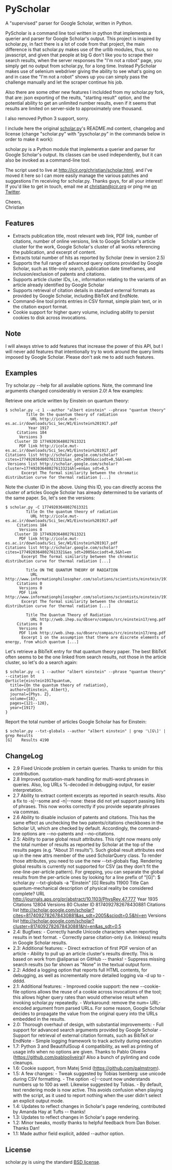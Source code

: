 # PyScholar
A "supervised" parser for Google Scholar, written in Python.

PyScholar is a command line tool written in python that implements a querier and parser for Google Scholar's output. This project is inspired by scholar.py, in fact there is a lot of code from that project, the main difference is that scholar.py makes use of the urllib modules, thus, so no javascript, and given that people at big G don't like you to scrape their search results, when the server responses the "I'm not a robot" page, you simply get no output from scholar.py, for a long time. Instead PyScholar makes use of selenium webdriver giving the ability to see what's going on and in case the "I'm not a robot" shows up you can simply pass the challenge manually and let the scraper continue his job.

Also there are some other new features I inclulded from my scholar.py fork, that are: json exporting of the reults, "starting result" option, and the potential ability to get an unlimited number results, even if it seems that results are limited on server-side to approximately one thousand.

I also removed Python 3 support, sorry.

I include here the original [scholar.py](https://github.com/ckreibich/scholar.py)'s README.md content, changelog and license (change "scholar.py" with "pyscholar.py" in the commands below in order to make it work):

scholar.py is a Python module that implements a querier and parser for Google Scholar's output. Its classes can be used independently, but it can also be invoked as a command-line tool.

The script used to live at http://icir.org/christian/scholar.html, and I've moved it here so I can more easily manage the various patches and suggestions I'm receiving for scholar.py. Thanks guys, for all your interest! If you'd like to get in touch, email me at christian@icir.org or ping me [on Twitter](http://twitter.com/ckreibich).

Cheers,<br>
Christian

Features
--------

* Extracts publication title, most relevant web link, PDF link, number of citations, number of online versions, link to Google Scholar's article cluster for the work, Google Scholar's cluster of all works referencing the publication, and excerpt of content.
* Extracts total number of hits as reported by Scholar (new in version 2.5)
* Supports the full range of advanced query options provided by Google Scholar, such as title-only search, publication date timeframes, and inclusion/exclusion of patents and citations.
* Supports article cluster IDs, i.e., information relating to the variants of an article already identified by Google Scholar
* Supports retrieval of citation details in standard external formats as provided by Google Scholar, including BibTeX and EndNote.
* Command-line tool prints entries in CSV format, simple plain text, or in the citation export format.
* Cookie support for higher query volume, including ability to persist cookies to disk across invocations.

Note
----

I will always strive to add features that increase the power of this
API, but I will never add features that intentionally try to work
around the query limits imposed by Google Scholar. Please don't ask me
to add such features.

Examples
--------

Try scholar.py --help for all available options. Note, the command line arguments changed considerably in version 2.0! A few examples:

Retrieve one article written by Einstein on quantum theory:

    $ scholar.py -c 1 --author "albert einstein" --phrase "quantum theory"
             Title On the quantum theory of radiation
               URL http://icole.mut-es.ac.ir/downloads/Sci_Sec/W1/Einstein%201917.pdf
              Year 1917
         Citations 184
          Versions 3
        Cluster ID 17749203648027613321
          PDF link http://icole.mut-es.ac.ir/downloads/Sci_Sec/W1/Einstein%201917.pdf
    Citations list http://scholar.google.com/scholar?cites=17749203648027613321&as_sdt=2005&sciodt=0,5&hl=en
     Versions list http://scholar.google.com/scholar?cluster=17749203648027613321&hl=en&as_sdt=0,5
           Excerpt The formal similarity between the chromatic distribution curve for thermal radiation [...]


Note the cluster ID in the above. Using this ID, you can directly access the cluster of articles Google Scholar has already determined to be variants of the same paper. So, let's see the versions:

    $ scholar.py -C 17749203648027613321
             Title On the quantum theory of radiation
               URL http://icole.mut-es.ac.ir/downloads/Sci_Sec/W1/Einstein%201917.pdf
         Citations 184
          Versions 0
        Cluster ID 17749203648027613321
          PDF link http://icole.mut-es.ac.ir/downloads/Sci_Sec/W1/Einstein%201917.pdf
    Citations list http://scholar.google.com/scholar?cites=17749203648027613321&as_sdt=2005&sciodt=0,5&hl=en
           Excerpt The formal similarity between the chromatic distribution curve for thermal radiation [...]

             Title ON THE QUANTUM THEORY OF RADIATION
               URL http://www.informationphilosopher.com/solutions/scientists/einstein/1917_Radiation.pdf
         Citations 0
          Versions 0
          PDF link http://www.informationphilosopher.com/solutions/scientists/einstein/1917_Radiation.pdf
           Excerpt The formal similarity between the chromatic distribution curve for thermal radiation [...]
    
             Title The Quantum Theory of Radiation
               URL http://web.ihep.su/dbserv/compas/src/einstein17/eng.pdf
         Citations 0
          Versions 0
          PDF link http://web.ihep.su/dbserv/compas/src/einstein17/eng.pdf
           Excerpt 1 on the assumption that there are discrete elements of energy, from which quantum [...]


Let's retrieve a BibTeX entry for that quantum theory paper. The best BibTeX often seems to be the one linked from search results, not those in the article cluster, so let's do a search again:

    $ scholar.py -c 1 --author "albert einstein" --phrase "quantum theory" --citation bt
    @article{einstein1917quantum,
      title={On the quantum theory of radiation},
      author={Einstein, Albert},
      journal={Phys. Z},
      volume={18},
      pages={121--128},
      year={1917}
    }

Report the total number of articles Google Scholar has for Einstein:

    $ scholar.py --txt-globals --author "albert einstein" | grep '\[G\]' | grep Results
    [G]    Results 4190


ChangeLog
---------
* 2.9   Fixed Unicode problem in certain queries. Thanks to smidm for
      this contribution.
* 2.8   Improved quotation-mark handling for multi-word phrases in
      queries. Also, log URLs %-decoded in debugging output, for
      easier interpretation.
* 2.7   Ability to extract content excerpts as reported in search results.
      Also a fix to -s|--some and -n|--none: these did not yet support
      passing lists of phrases. This now works correctly if you provide
      separate phrases via commas.
* 2.6   Ability to disable inclusion of patents and citations. This
      has the same effect as unchecking the two patents/citations
      checkboxes in the Scholar UI, which are checked by default.
      Accordingly, the command-line options are --no-patents and
      --no-citations.
* 2.5:  Ability to parse global result attributes. This right now means
      only the total number of results as reported by Scholar at the
      top of the results pages (e.g. "About 31 results"). Such
      global result attributes end up in the new attrs member of the
      used ScholarQuery class. To render those attributes, you need
      to use the new --txt-globals flag.
      Rendering global results is currently not supported for CSV
      (as they don't fit the one-line-per-article pattern). For
      grepping, you can separate the global results from the
      per-article ones by looking for a line prefix of "[G]":
      $ scholar.py --txt-globals -a "Einstein"
      [G]    Results 11900
               Title Can quantum-mechanical description of physical reality be considered complete?
                 URL http://journals.aps.org/pr/abstract/10.1103/PhysRev.47.777
                Year 1935
           Citations 12804
            Versions 80
             Cluster ID 8174092782678430881
      Citations list http://scholar.google.com/scholar?cites=8174092782678430881&as_sdt=2005&sciodt=0,5&hl=en
       Versions list http://scholar.google.com/scholar?cluster=8174092782678430881&hl=en&as_sdt=0,5
* 2.4:  Bugfixes:
      - Correctly handle Unicode characters when reporting results
        in text format.
      - Correctly parse citation-only (i.e. linkless) results in
        Google Scholar results.
* 2.3:  Additional features:
      - Direct extraction of first PDF version of an article
      - Ability to pull up an article cluster's results directly.
      This is based on work from @aliparsai on GitHub -- thanks!
      - Suppress missing search results (so far shown as "None" in
        the textual output form.
* 2.2:  Added a logging option that reports full HTML contents, for
      debugging, as well as incrementally more detailed logging via
      -d up to -dddd.
* 2.1:  Additional features:
      - Improved cookie support: the new --cookie-file options
        allows the reuse of a cookie across invocations of the tool;
        this allows higher query rates than would otherwise result
        when invoking scholar.py repeatedly.
      - Workaround: remove the num= URL-encoded argument from parsed
        URLs. For some reason, Google Scholar decides to propagate
        the value from the original query into the URLs embedded in
        the results.
* 2.0:  Thorough overhaul of design, with substantial improvements:
      - Full support for advanced search arguments provided by
        Google Scholar
      - Support for retrieval of external citation formats, such as
        BibTeX or EndNote
      - Simple logging framework to track activity during execution
* 1.7:  Python 3 and BeautifulSoup 4 compatibility, as well as printing
      of usage info when no options are given. Thanks to Pablo
      Oliveira (https://github.com/pablooliveira)!
      Also a bunch of pylinting and code cleanups.
* 1.6:  Cookie support, from Matej Smid (https://github.com/palmstrom).
* 1.5:  A few changes:
      - Tweak suggested by Tobias Isenberg: use unicode during CSV
        formatting.
      - The option -c|--count now understands numbers up to 100 as
        well. Likewise suggested by Tobias.
      - By default, text rendering mode is now active. This avoids
        confusion when playing with the script, as it used to report
        nothing when the user didn't select an explicit output mode.
* 1.4:  Updates to reflect changes in Scholar's page rendering,
      contributed by Amanda Hay at Tufts -- thanks!
* 1.3:  Updates to reflect changes in Scholar's page rendering.
* 1.2:  Minor tweaks, mostly thanks to helpful feedback from Dan Bolser.
      Thanks Dan!
* 1.1:  Made author field explicit, added --author option.


License
-------

scholar.py is using the standard [BSD license](http://opensource.org/licenses/BSD-2-Clause).
